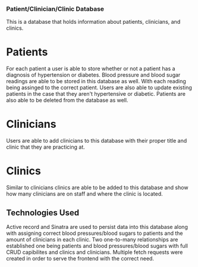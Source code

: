 ### Patient/Clinician/Clinic Database

This is a database that holds information about patients, clinicians, and clinics.

# Patients

For each patient a user is able to store whether or not a patient has a diagnosis of hypertension or diabetes.
Blood pressure and blood sugar readings are able to be stored in this database as well. With each reading being assinged to the correct patient. Users are also able to update existing patients in the case that they
aren't hypertensive or diabetic. Patients are also able to be deleted from the database as well.

# Clinicians

Users are able to add clinicians to this database with their proper title and clinic that they are practicing at. 

# Clinics

Similar to clinicians clinics are able to be added to this database and show how many clinicians are on staff and where the clinic is located.


## Technologies Used

Active record and Sinatra are used to persist data into this database along with assigning correct blood pressures/blood sugars to patients and the amount of clinicians in each clinic. Two one-to-many relationships are established one being patients and blood pressures/blood sugars with full CRUD capibilites and clinics and clinicians. Multiple fetch requests were created in order to serve the frontend with the correct need.